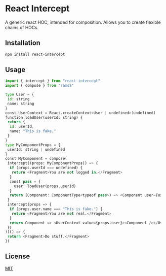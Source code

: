 # React Intercept

A generic react HOC, intended for composition. Allows you to create flexible chains of HOCs.

## Installation

```bash
npm install react-intercept
```

## Usage

```python
import { intercept } from "react-intercept"
import { compose } from "ramda"

type User = {
 id: string
 name: string
}
const UserContext = React.createContext<User | undefined>(undefined)
function loadUser(userId: string) {
 return {
  id: userId,
  name: "This is fake."
 }
}
type MyComponentProps = {
 userId: string | undefined
}
const MyComponent = compose(
 intercept((props: MyComponentProps)) => {
  if (props.userId === undefined) {
   return <Fragment>You are not logged in.</Fragment>
  }
  const pass = {
    user: loadUser(props.userId)
  }
  return (Component: ComponentType<typeof pass>) => <Component user={user} />
 }
 intercept(props => {
  if (props.user.name === "This is fake.") {
   return <Fragment>You are not real.</Fragment>
  }
  return Component => <UserContext value={props.user}><Component /></UserContext>
 })
)(() => {
 return <Fragment>Do stuff.</Fragment>
})

```

## License

[MIT](https://choosealicense.com/licenses/mit/)